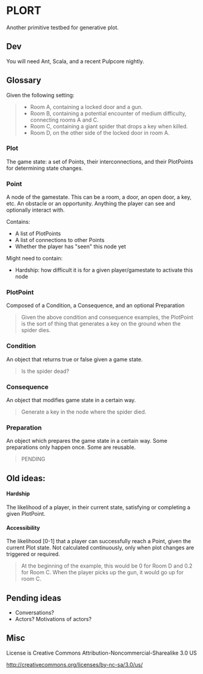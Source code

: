 # PLORT

Another primitive testbed for generative plot.

## Dev

You will need Ant, Scala, and a recent Pulpcore nightly.


## Glossary

Given the following setting:

> - Room A, containing a locked door and a gun.
> - Room B, containing a potential encounter of medium difficulty, connecting rooms A and C.
> - Room C, containing a giant spider that drops a key when killed.
> - Room D, on the other side of the locked door in room A.


### Plot

The game state: a set of Points, their interconnections, and their PlotPoints for determining state changes.

### Point

A node of the gamestate. This can be a room, a door, an open door, a key, etc. An obstacle or an opportunity. Anything the player can see and optionally interact with.

Contains:

  - A list of PlotPoints
  - A list of connections to other Points
  - Whether the player has "seen" this node yet

Might need to contain:

  - Hardship: how difficult it is for a given player/gamestate to activate this node


### PlotPoint

Composed of a Condition, a Consequence, and an optional Preparation

> Given the above condition and consequence examples, the PlotPoint is the sort of thing that generates a key on the ground when the spider dies.

### Condition

An object that returns true or false given a game state.

> Is the spider dead?

### Consequence

An object that modifies game state in a certain way.

> Generate a key in the node where the spider died.

### Preparation

An object which prepares the game state in a certain way. Some preparations only happen once. Some are reusable.

> PENDING

## Old ideas:

#### Hardship

The likelihood of a player, in their current state, satisfying or completing a given PlotPoint.

#### Accessibility

The likelihood [0-1] that a player can successfully reach a Point, given the current Plot state. Not calculated continuously, only when plot changes are triggered or required.

> At the beginning of the example, this would be 0 for Room D and 0.2 for Room C. When the player picks up the gun, it would go up for room C.


## Pending ideas

  - Conversations?
  - Actors? Motivations of actors?


## Misc

License is Creative Commons Attribution-Noncommercial-Sharealike 3.0 US

http://creativecommons.org/licenses/by-nc-sa/3.0/us/

